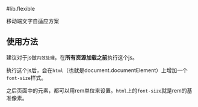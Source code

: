 #lib.flexible

移动端文字自适应方案

## 使用方法

建议对于js做`内敛处理`，在**所有资源加载之前**执行这个js。

执行这个js后，会在`html`（也就是document.documentElement）上增加一个`font-size`样式。

之后页面中的元素，都可以用rem单位来设置。`html`上的`font-size`就是rem的基准像素。
